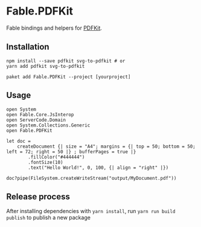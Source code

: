 # Fable.PDFKit

Fable bindings and helpers for [PDFKit](https://pdfkit.org/).

## Installation

```
npm install --save pdfkit svg-to-pdfkit # or
yarn add pdfkit svg-to-pdfkit

paket add Fable.PDFKit --project [yourproject]
```

## Usage

    open System
    open Fable.Core.JsInterop
    open ServerCode.Domain
    open System.Collections.Generic
    open Fable.PDFKit

    let doc =
        createDocument {| size = "A4"; margins = {| top = 50; bottom = 50; left = 72; right = 50 |} ; bufferPages = true |}
            .fillColor("#444444")
            .fontSize(10)
            .text("Hello World!", 0, 100, {| align = "right" |})

    doc?pipe(FileSystem.createWriteStream("output/MyDocument.pdf"))

## Release process

After installing dependencies with `yarn install`, run `yarn run build publish` to publish a new package